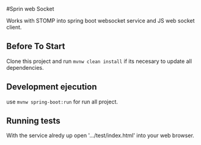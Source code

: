 #Sprin web Socket

Works with STOMP into spring boot websocket service and JS web socket client.

## Before To Start
Clone this project and run `mvnw clean install` if its necesary to update all dependencies. 


## Development ejecution

use `mvnw spring-boot:run` for run all project.

## Running tests
With the service alredy up open '.../test/index.html' into your web browser.
